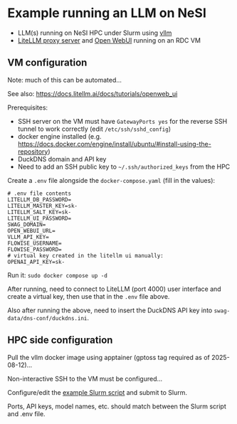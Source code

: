 # Example running an LLM on NeSI

- LLM(s) running on NeSI HPC under Slurm using [vllm](https://github.com/vllm-project/vllm)
- [LiteLLM proxy server](https://docs.litellm.ai/docs/simple_proxy) and [Open WebUI](https://docs.openwebui.com/) running on an RDC VM

## VM configuration

Note: much of this can be automated...

See also: https://docs.litellm.ai/docs/tutorials/openweb_ui

Prerequisites:

- SSH server on the VM must have `GatewayPorts yes` for the reverse SSH tunnel to work correctly (edit `/etc/ssh/sshd_config`)
- docker engine installed (e.g. https://docs.docker.com/engine/install/ubuntu/#install-using-the-repository)
- DuckDNS domain and API key
- Need to add an SSH public key to `~/.ssh/authorized_keys` from the HPC

Create a `.env` file alongside the `docker-compose.yaml` (fill in the values):

```
# .env file contents
LITELLM_DB_PASSWORD=
LITELLM_MASTER_KEY=sk-
LITELLM_SALT_KEY=sk-
LITELLM_UI_PASSWORD=
SWAG_DOMAIN=
OPEN_WEBUI_URL=
VLLM_API_KEY=
FLOWISE_USERNAME=
FLOWISE_PASSWORD=
# virtual key created in the litellm ui manually:
OPENAI_API_KEY=sk-
```

Run it: `sudo docker compose up -d`

After running, need to connect to LiteLLM (port 4000) user interface and create a virtual key, then use that in the `.env` file above.

Also after running the above, need to insert the DuckDNS API key into `swag-data/dns-conf/duckdns.ini`.

## HPC side configuration

Pull the vllm docker image using apptainer (gptoss tag required as of 2025-08-12)...

Non-interactive SSH to the VM must be configured...

Configure/edit the [example Slurm script](slurm/run-gpt-oss-120b.sl) and submit to Slurm.

Ports, API keys, model names, etc. should match between the Slurm script and .env file.

